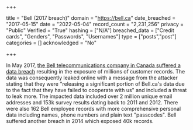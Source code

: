+++

title = "Bell (2017 breach)"
domain = "https://bell.ca"
date_breached = "2017-05-15"
date = "2022-05-04"
record_count = "2,231,256"
privacy = "Public"
Verified = "True"
hashing = ["N/A"]
breached_data = ["Credit cards", "Genders", "Passwords", "Usernames"]
type = ["posts","post"]
categories = []
acknowledged = "No"


+++


In May 2017, <a href="http://www.cbc.ca/beta/news/technology/bell-data-breach-customer-names-phone-numbers-emails-leak-1.4116608" target="_blank" rel="noopener">the Bell telecommunications company in Canada suffered a data breach</a> resulting in the exposure of millions of customer records. The data was consequently leaked online with a message from the attacker stating that they were &quot;releasing a significant portion of Bell.ca's data due to the fact that they have failed to cooperate with us&quot; and included a threat to leak more. The impacted data included over 2 million unique email addresses and 153k survey results dating back to 2011 and 2012. There were also 162 Bell employee records with more comprehensive personal data including names, phone numbers and plain text &quot;passcodes&quot;. Bell suffered another breach in 2014 which exposed 40k records.

